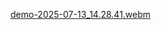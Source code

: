 [demo-2025-07-13_14.28.41.webm](https://github.com/user-attachments/assets/00553a2c-3372-461e-a415-562a86df54aa)

